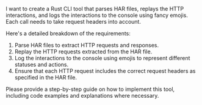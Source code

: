 
I want to create a Rust CLI tool that parses HAR files, replays the HTTP interactions, and logs the interactions to the console using fancy emojis. Each call needs to take request headers into account. 

Here's a detailed breakdown of the requirements:
1. Parse HAR files to extract HTTP requests and responses.
2. Replay the HTTP requests extracted from the HAR file.
3. Log the interactions to the console using emojis to represent different statuses and actions.
4. Ensure that each HTTP request includes the correct request headers as specified in the HAR file.

Please provide a step-by-step guide on how to implement this tool, including code examples and explanations where necessary.
